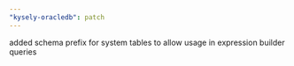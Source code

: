```yaml
---
"kysely-oracledb": patch
---
```


added schema prefix for system tables to allow usage in expression builder queries
